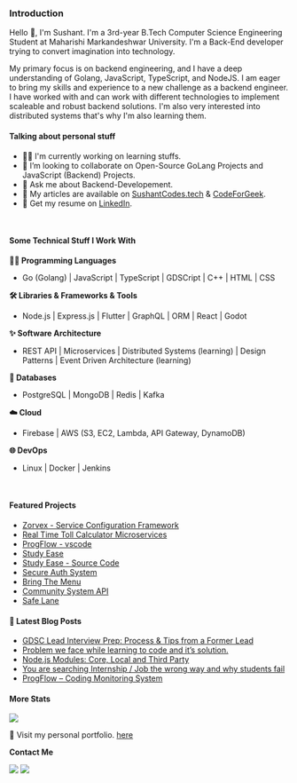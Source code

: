 ### Introduction

Hello 👋, I'm Sushant. I'm a 3rd-year B.Tech Computer Science Engineering Student at Maharishi Markandeshwar University. I'm a Back-End developer trying to convert imagination into technology. 

My primary focus is on backend engineering, and I have a deep understanding of Golang, JavaScript, TypeScript, and NodeJS. I am eager to bring my skills and experience to a new challenge as a backend engineer. I have worked with and can work with different technologies to implement scaleable and robust backend solutions. I'm also very interested into distributed systems that's why I'm also learning them.


#### Talking about personal stuff

* 👨‍💻 I'm currently working on learning stuffs.
* 👯 I’m looking to collaborate on Open-Source GoLang Projects and JavaScript (Backend) Projects.
* 💬 Ask me about Backend-Developement.
* 📝 My articles are available on [SushantCodes.tech](https://sushantcodes.tech) & [CodeForGeek](https://codeforgeek.com/author/sushant/).
* 📄 Get my resume on [LinkedIn](https://linkedin.com/in/sushant102004).

<br>


#### Some Technical Stuff I Work With

**👨‍💻 Programming Languages**

* Go (Golang) | JavaScript | TypeScript | GDSCript | C++ | HTML | CSS 


**🛠️ Libraries & Frameworks & Tools**

* Node.js | Express.js | Flutter | GraphQL | ORM | React | Godot



**✨ Software Architecture**

* REST API | Microservices | Distributed Systems (learning) | Design Patterns | Event Driven Architecture (learning)



**💾 Databases**

* PostgreSQL | MongoDB | Redis | Kafka



**☁️ Cloud**

* Firebase | AWS (S3, EC2, Lambda, API Gateway, DynamoDB)



**🌐 DevOps**

* Linux | Docker | Jenkins


<br>

#### Featured Projects
* [Zorvex - Service Configuration Framework](https://github.com/sushant102004/Zorvex)
* [Real Time Toll Calculator Microservices](https://github.com/sushant102004/Real-Time-Toll-Calculator-Microservices)
* [ProgFlow - vscode](https://github.com/sushant102004/ProgFlow-Coding-Monitoring-System)
* [Study Ease](https://play.google.com/store/apps/details?id=com.sushant.studyease)
* [Study Ease - Source Code](https://github.com/sushant102004/Study-Ease-Open-Source)
* [Secure Auth System](https://github.com/sushant102004/Secure-Auth-System)
* [Bring The Menu](https://github.com/sushant102004/Bring-The-Menu)
* [Community System API](https://github.com/sushant102004/Community-System-The-Internet-Folks)
* [Safe Lane](https://github.com/sushant102004/SafeLane)



#### 📔 Latest Blog Posts
<!-- BLOG-POST-LIST:START -->
- [GDSC Lead Interview Prep: Process &amp; Tips from a Former Lead](https://sushantcodes.tech/gdsc-lead-interview-prep-process-tips-from-a-former-lead/)
- [Problem we face while learning to code and it’s solution.](https://sushantcodes.tech/problem-we-face-while-learning-to-code-and-its-solution/)
- [Node.js Modules: Core, Local and Third Party](https://codeforgeek.com/nodejs-modules/)
- [You are searching Internship / Job the wrong way and why students fail](https://sushantcodes.tech/you-are-search-internship-job-the-wrong-way-and-why-students-fails/)
- [ProgFlow – Coding Monitoring System](https://sushantcodes.tech/progflow-coding-monitoring-system/)
<!-- BLOG-POST-LIST:END -->


#### More Stats

<img src="https://github-profile-trophy.vercel.app/?username=sushant102004&theme=dracula"/>

🚀 Visit my personal portfolio. [here](https://sushantcodes.tech/)

**Contact Me**

<a href="mailto:sushant.dhiman9812@gmail.com"><img src="https://img.shields.io/badge/Gmail-D14836?style=for-the-badge&logo=gmail&logoColor=white"/></a>
<a href="https://linkedin.com/in/sushant102004"><img src="https://img.shields.io/badge/LinkedIn-0077B5?style=for-the-badge&logo=linkedin&logoColor=white"></img></a>
